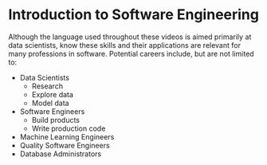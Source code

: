 # Introduction to Software Engineering
Although the language used throughout these videos is aimed primarily at data scientists, know these skills and their applications are relevant for many professions in software. Potential careers include, but are not limited to:

* Data Scientists
  * Research
  * Explore data
  * Model data
* Software Engineers
  * Build products
  * Write production code
* Machine Learning Engineers
* Quality Software Engineers
* Database Administrators
